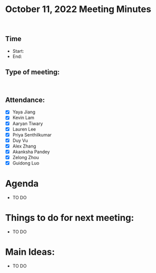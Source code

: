 <!-- Note taker: YOUR NAME HERE-->
<!-- Month Date, Year-->
# October 11, 2022 Meeting Minutes
​
<!-- XX:XX AM/PM -->
## Time
- Start:
- End:
​
<!-- TA or team, etc.-->
## Type of meeting: 
​
<!-- [x] for present -->
## Attendance:
- [x] Yaya Jiang
- [x] Kevin Lam
- [x] Aaryan Tiwary
- [x] Lauren Lee
- [x] Priya Senthilkumar
- [x] Duy Vu
- [x] Alex Zhang
- [x] Akanksha Pandey
- [x] Zelong Zhou
- [x] Guidong Luo
​
<!-- Topics for the meeting-->
# Agenda
- TO DO
​
<!-- homework basically zzzz-->
# Things to do for next meeting:
- TO DO
​
<!-- what was discussed for each topic-->
# Main Ideas:
- TO DO